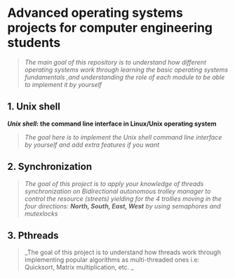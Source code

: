 # Advanced operating systems projects for computer engineering students

> _The main goal of this repository is to understand how different operating systems work through learning the basic operating systems fundamentals ,and understanding the role of each module to be able to implement it by yourself_


## 1. Unix shell

**_Unix shell_: the command line interface in Linux/Unix operating system**
>_The goal here is to implement the Unix shell command line interface by yourself and add extra features if you want_

## 2. Synchronization
>_The goal of this project is to apply your knowledge of threads synchronization on Bidirectional autonomous trolley manager to control the resource (streets) yielding for the 4 trollies moving in the four directions: **North, South, East, West** by using semaphores and mutexlocks_

## 3. Pthreads
>_The goal of this project is to understand how threads work through implementing popular algorithms as multi-threaded ones i.e: Quicksort, Matrix multiplication, etc. _


